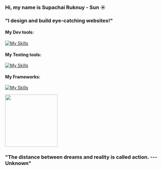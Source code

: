 ### Hi, my name is Supachai Ruknuy - Sun ☀️
### "I design and build eye-catching websites!"


####  My Dev tools:
[![My Skills](https://skillicons.dev/icons?i=figma,react,redux,nodejs,ts,js,css,bootstrap,tailwind,mongodb,mysql,firebase&perline=6 )](https://skillicons.dev)

####  My Testing tools:
[![My Skills](https://skillicons.dev/icons?i=cypress,jest )](https://skillicons.dev)

####  My Frameworks:
[![My Skills](https://skillicons.dev/icons?i=nextjs,remix,vite )](https://skillicons.dev)



<!--
**supachai2538/supachai2538** is a ✨ _special_ ✨ repository because its `README.md` (this file) appears on your GitHub profile.

Here are some ideas to get you started:

- 🔭 I’m currently working on ...
- 🌱 I’m currently learning ...
- 👯 I’m looking to collaborate on ...
- 🤔 I’m looking for help with ...
- 💬 Ask me about ...
- 📫 How to reach me: ...
- 😄 Pronouns: ...
- ⚡ Fun fact: ...
-->

<a href="https://github.com/anuraghazra/github-readme-stats">
  <img height=170 align="center" src="https://github-readme-stats.vercel.app/api?username=thesun7385&theme=transparent" />
</a>

### "The distance between dreams and reality is called action. --- Unknown"
<!-- <a href="https://github.com/anuraghazra/convoychat">
  <img height=170 align="center" src="https://github-readme-stats.vercel.app/api/top-langs?username=thesun7385&layout=compact&langs_count=8&card_width=320&theme=transparent" />
</a>
 -->






